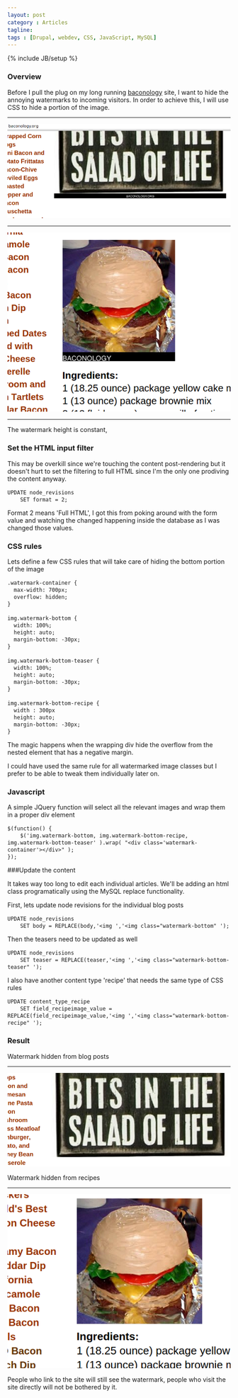 ```yaml
---
layout: post
category : Articles
tagline: 
tags : [Drupal, webdev, CSS, JavaScript, MySQL]
---
```

{% include JB/setup %}

### Overview

Before I pull the plug on my long running [baconology](http://baconology.org/ "Baconology") site, I want to hide
the annoying watermarks to incoming visitors. In order to achieve this, I will use CSS to hide a portion of the image.

___

![post_watermark](/assets/img/baconology/watermark-example.png)

___

![recipe_watermark](/assets/img/baconology/watermark-example-recipe.png)

___

The watermark height is constant, 

### Set the HTML input filter

This may be overkill since we're touching the content post-rendering but it doesn't hurt to set the filtering to full HTML
since I'm the only one prodiving the content anyway.

    UPDATE node_revisions
        SET format = 2;

Format 2 means 'Full HTML', I got this from poking around with the form value and watching the changed happening inside
the database as I was changed those values.

### CSS rules

Lets define a few CSS rules that will take care of hiding the bottom portion of the image

    .watermark-container {
      max-width: 700px;
      overflow: hidden; 
    }
    
    img.watermark-bottom {
      width: 100%;
      height: auto;
      margin-bottom: -30px;
    }
        
    img.watermark-bottom-teaser {
      width: 100%;
      height: auto;
      margin-bottom: -30px;
    }
    
    img.watermark-bottom-recipe {
      width : 300px
      height: auto;
      margin-bottom: -30px;
    }
    
The magic happens when the wrapping div hide the overflow from the nested element that has a negative margin.

I could have used the same rule for all watermarked image classes but I prefer to be able to tweak them individually later
on.

### Javascript

A simple JQuery function will select all the relevant images and wrap them in a proper div element

    $(function() {
        $('img.watermark-bottom, img.watermark-bottom-recipe, img.watermark-bottom-teaser' ).wrap( "<div class='watermark-container'></div>" );
    });

###Update the content

It takes way too long to edit each individual articles. We'll be adding an html class
programatically using the MySQL replace functionality.

First, lets update node revisions for the individual blog posts

    UPDATE node_revisions
        SET body = REPLACE(body,'<img ','<img class="watermark-bottom" ');

Then the teasers need to be updated as well

    UPDATE node_revisions
        SET teaser = REPLACE(teaser,'<img ','<img class="watermark-bottom-teaser" ');

I also have another content type 'recipe' that needs the same type of CSS rules

    UPDATE content_type_recipe
        SET field_recipeimage_value = REPLACE(field_recipeimage_value,'<img ','<img class="watermark-bottom-recipe" ');
    
### Result

Watermark hidden from blog posts

___

![post_watermark](/assets/img/baconology/no-watermark-example.png)


Watermark hidden from recipes

___

![recipe_watermark](/assets/img/baconology/no-watermark-example-recipe.png)

People who link to the site will still see the watermark, people who visit the site directly will not be bothered by it.